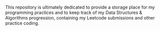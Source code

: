 This repository is ultimately dedicated to provide a storage place for my programming practices and to keep track of my Data Structures & Algorithms progression, containing my Leetcode submissions and other practice coding.
